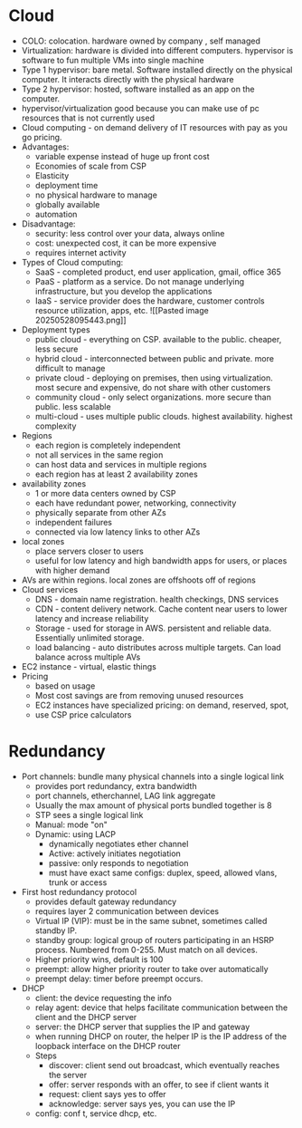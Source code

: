 
# Cloud
- COLO: colocation. hardware owned by company , self managed
- Virtualization: hardware is divided into different computers. hypervisor is software to fun multiple VMs into single machine
- Type 1 hypervisor: bare metal. Software installed directly on the physical computer. It interacts directly with the physical hardware
- Type 2 hypervisor: hosted, software installed as an app on the computer.
- hypervisor/virtualization good because you can make use of pc resources that is not currently used
- Cloud computing - on demand delivery of IT resources with pay as you go pricing. 
- Advantages: 
	- variable expense instead of huge up front cost
	- Economies of scale from CSP
	- Elasticity
	- deployment time
	- no physical hardware to manage
	- globally available
	- automation
- Disadvantage:
	- security: less control over your data, always online
	- cost: unexpected cost, it can be more expensive
	- requires internet activity
- Types of Cloud computing:
	- SaaS - completed product, end user application, gmail, office 365
	- PaaS - platform as a service. Do not manage underlying infrastructure, but you develop the applications
	- IaaS - service provider does the hardware, customer controls resource utilization, apps, etc.
![[Pasted image 20250528095443.png]]
- Deployment types
	- public cloud - everything on CSP. available to the public. cheaper, less secure
	- hybrid cloud - interconnected between public and private. more difficult to manage
	- private cloud - deploying on premises, then using virtualization. most secure and expensive, do not share with other customers
	- community cloud - only select organizations. more secure than public. less scalable
	- multi-cloud - uses multiple public clouds. highest availability. highest complexity
- Regions
	- each region is completely independent
	- not all services in the same region
	- can host data and services in multiple regions
	- each region has at least 2 availability zones
- availability zones
	- 1 or more data centers owned by CSP
	- each have redundant power, networking, connectivity
	- physically separate from other AZs
	- independent failures
	- connected via low latency links to other AZs
- local zones
	- place servers closer to users
	- useful for low latency and high bandwidth apps for users, or places with higher demand
- AVs are within regions. local zones are offshoots off of regions
- Cloud services
	- DNS - domain name registration. health checkings, DNS services
	- CDN - content delivery network. Cache content near users to lower latency and increase reliability
	- Storage - used for storage in AWS. persistent and reliable data. Essentially unlimited storage.
	- load balancing - auto distributes across multiple targets. Can load balance across multiple AVs
- EC2 instance - virtual, elastic things
- Pricing
	- based on usage
	- Most cost savings are from removing unused resources
	- EC2 instances have specialized pricing: on demand, reserved, spot, 
	- use CSP price calculators

# Redundancy
- Port channels: bundle many physical channels into a single logical link
	- provides port redundancy, extra bandwidth
	- port channels, etherchannel, LAG link aggregate
	- Usually the max amount of physical ports bundled together is 8
	- STP sees a single logical link
	- Manual: mode "on"
	- Dynamic: using LACP
		- dynamically negotiates ether channel
		- Active: actively initiates negotiation
		- passive: only responds to negotiation
		- must have exact same configs: duplex, speed, allowed vlans, trunk or access
- First host redundancy protocol
	- provides default gateway redundancy
	- requires layer 2 communication between devices
	- Virtual IP (VIP): must be in the same subnet, sometimes called standby IP. 
	- standby group: logical group of routers participating in an HSRP process. Numbered from 0-255. Must match on all devices. 
	- Higher priority wins, default is 100
	- preempt: allow higher priority router to take over automatically
	- preempt delay: timer before preempt occurs.
- DHCP
	- client: the device requesting the info
	- relay agent: device that helps facilitate communication between the client and the DHCP server
	- server: the DHCP server that supplies the IP and gateway
	- when running DHCP on router, the helper IP is the IP address of the loopback interface on the DHCP router
	- Steps
		- discover: client send out broadcast, which eventually reaches the server
		- offer: server responds with an offer, to see if client wants it
		- request: client says yes to offer
		- acknowledge: server says yes, you can use the IP
	- config: conf t, service dhcp, etc.







